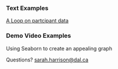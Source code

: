 ### Text Examples
[A Loop on partcipant data](loop.md)

### Demo Video Examples
Using Seaborn to create an appealing graph


Questions? [sarah.harrison@dal.ca](mailto:sarah.harrison@dal.ca)
